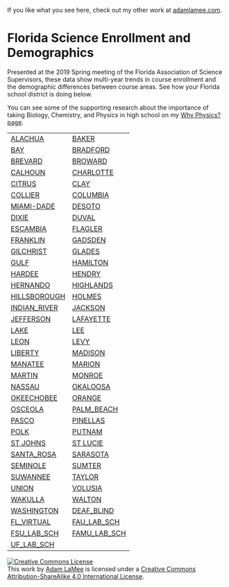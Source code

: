 If you like what you see here, check out my other work at [adamlamee.com](http://www.adamlamee.com).  

# Florida Science Enrollment and Demographics  
Presented at the 2019 Spring meeting of the Florida Association of Science Supervisors, these data show multi-year trends in course enrollment and the demographic differences between course areas. See how your Florida school district is doing below.  

You can see some of the supporting research about the importance of taking Biology, Chemistry, and Physics in high school on my [Why Physics? page](https://adamlamee.github.io/why_physics).    

<table>
	<tr><td><a href="./plots/District_pages/ALACHUA.html">ALACHUA</a></td><td><a href="./plots/District_pages/BAKER.html">BAKER</a></td></tr>
	<tr><td><a href="./plots/District_pages/BAY.html">BAY</a></td><td><a href="./plots/District_pages/BRADFORD.html">BRADFORD</a></td></tr>
	<tr><td><a href="./plots/District_pages/BREVARD.html">BREVARD</a></td><td><a href="./plots/District_pages/BROWARD.html">BROWARD</a></td></tr>
	<tr><td><a href="./plots/District_pages/CALHOUN.html">CALHOUN</a></td><td><a href="./plots/District_pages/CHARLOTTE.html">CHARLOTTE</a></td></tr>
	<tr><td><a href="./plots/District_pages/CITRUS.html">CITRUS</a></td><td><a href="./plots/District_pages/CLAY.html">CLAY</a></td></tr>
	<tr><td><a href="./plots/District_pages/COLLIER.html">COLLIER</a></td><td><a href="./plots/District_pages/COLUMBIA.html">COLUMBIA</a></td></tr>
	<tr><td><a href="./plots/District_pages/MIAMI-DADE.html">MIAMI-DADE</a></td><td><a href="./plots/District_pages/DESOTO.html">DESOTO</a></td></tr>
	<tr><td><a href="./plots/District_pages/DIXIE.html">DIXIE</a></td><td><a href="./plots/District_pages/DUVAL.html">DUVAL</a></td></tr>
	<tr><td><a href="./plots/District_pages/ESCAMBIA.html">ESCAMBIA</a></td><td><a href="./plots/District_pages/FLAGLER.html">FLAGLER</a></td></tr>
	<tr><td><a href="./plots/District_pages/FRANKLIN.html">FRANKLIN</a></td><td><a href="./plots/District_pages/GADSDEN.html">GADSDEN</a></td></tr>
	<tr><td><a href="./plots/District_pages/GILCHRIST.html">GILCHRIST</a></td><td><a href="./plots/District_pages/GLADES.html">GLADES</a></td></tr>
	<tr><td><a href="./plots/District_pages/GULF.html">GULF</a></td><td><a href="./plots/District_pages/HAMILTON.html">HAMILTON</a></td></tr>
	<tr><td><a href="./plots/District_pages/HARDEE.html">HARDEE</a></td><td><a href="./plots/District_pages/HENDRY.html">HENDRY</a></td></tr>
	<tr><td><a href="./plots/District_pages/HERNANDO.html">HERNANDO</a></td><td><a href="./plots/District_pages/HIGHLANDS.html">HIGHLANDS</a></td></tr>
	<tr><td><a href="./plots/District_pages/HILLSBOROUGH.html">HILLSBOROUGH</a></td><td><a href="./plots/District_pages/HOLMES.html">HOLMES</a></td></tr>
	<tr><td><a href="./plots/District_pages/INDIAN_RIVER.html">INDIAN_RIVER</a></td><td><a href="./plots/District_pages/JACKSON.html">JACKSON</a></td></tr>
	<tr><td><a href="./plots/District_pages/JEFFERSON.html">JEFFERSON</a></td><td><a href="./plots/District_pages/LAFAYETTE.html">LAFAYETTE</a></td></tr>
	<tr><td><a href="./plots/District_pages/LAKE.html">LAKE</a></td><td><a href="./plots/District_pages/LEE.html">LEE</a></td></tr>
	<tr><td><a href="./plots/District_pages/LEON.html">LEON</a></td><td><a href="./plots/District_pages/LEVY.html">LEVY</a></td></tr>
	<tr><td><a href="./plots/District_pages/LIBERTY.html">LIBERTY</a></td><td><a href="./plots/District_pages/MADISON.html">MADISON</a></td></tr>
	<tr><td><a href="./plots/District_pages/MANATEE.html">MANATEE</a></td><td><a href="./plots/District_pages/MARION.html">MARION</a></td></tr>
	<tr><td><a href="./plots/District_pages/MARTIN.html">MARTIN</a></td><td><a href="./plots/District_pages/MONROE.html">MONROE</a></td></tr>
	<tr><td><a href="./plots/District_pages/NASSAU.html">NASSAU</a></td><td><a href="./plots/District_pages/OKALOOSA.html">OKALOOSA</a></td></tr>
	<tr><td><a href="./plots/District_pages/OKEECHOBEE.html">OKEECHOBEE</a></td><td><a href="./plots/District_pages/ORANGE.html">ORANGE</a></td></tr>
	<tr><td><a href="./plots/District_pages/OSCEOLA.html">OSCEOLA</a></td><td><a href="./plots/District_pages/PALM_BEACH.html">PALM_BEACH</a></td></tr>
	<tr><td><a href="./plots/District_pages/PASCO.html">PASCO</a></td><td><a href="./plots/District_pages/PINELLAS.html">PINELLAS</a></td></tr>
	<tr><td><a href="./plots/District_pages/POLK.html">POLK</a></td><td><a href="./plots/District_pages/PUTNAM.html">PUTNAM</a></td></tr>
	<tr><td><a href="./plots/District_pages/ST_JOHNS.html">ST JOHNS</a></td><td><a href="./plots/District_pages/ST_LUCIE.html">ST LUCIE</a></td></tr>
	<tr><td><a href="./plots/District_pages/SANTA_ROSA.html">SANTA_ROSA</a></td><td><a href="./plots/District_pages/SARASOTA.html">SARASOTA</a></td></tr>
	<tr><td><a href="./plots/District_pages/SEMINOLE.html">SEMINOLE</a></td><td><a href="./plots/District_pages/SUMTER.html">SUMTER</a></td></tr>
	<tr><td><a href="./plots/District_pages/SUWANNEE.html">SUWANNEE</a></td><td><a href="./plots/District_pages/TAYLOR.html">TAYLOR</a></td></tr>
	<tr><td><a href="./plots/District_pages/UNION.html">UNION</a></td><td><a href="./plots/District_pages/VOLUSIA.html">VOLUSIA</a></td></tr>
	<tr><td><a href="./plots/District_pages/WAKULLA.html">WAKULLA</a></td><td><a href="./plots/District_pages/WALTON.html">WALTON</a></td></tr>
	<tr><td><a href="./plots/District_pages/WASHINGTON.html">WASHINGTON</a></td><td><a href="./plots/District_pages/DEAF_BLIND.html">DEAF_BLIND</a></td></tr>
	<tr><td><a href="./plots/District_pages/FL_VIRTUAL.html">FL_VIRTUAL</a></td><td><a href="./plots/District_pages/FAU_LAB_SCH.html">FAU_LAB_SCH</a></td></tr>
	<tr><td><a href="./plots/District_pages/FSU_LAB_SCH.html">FSU_LAB_SCH</a></td><td><a href="./plots/District_pages/FAMU_LAB_SCH.html">FAMU_LAB_SCH</a></td></tr>
	<tr><td><a href="./plots/District_pages/UF_LAB_SCH.html">UF_LAB_SCH</a></td><td></td></tr>
</table>

<a rel="license" href="http://creativecommons.org/licenses/by-sa/4.0/"><img alt="Creative Commons License" style="border-width:0" src="https://i.creativecommons.org/l/by-sa/4.0/88x31.png" /></a><br />This work by <a xmlns:cc="http://creativecommons.org/ns#" href="http://www.adamlamee.com" property="cc:attributionName" rel="cc:attributionURL">Adam LaMee</a> is licensed under a <a rel="license" href="http://creativecommons.org/licenses/by-sa/4.0/">Creative Commons Attribution-ShareAlike 4.0 International License</a>.
